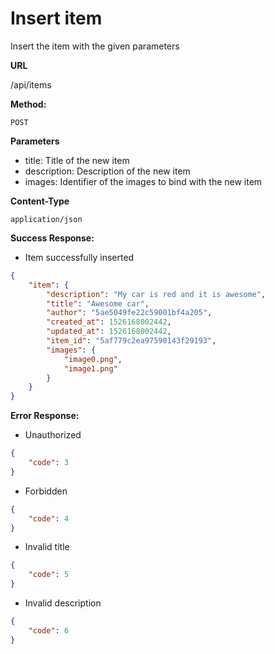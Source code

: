 # Insert item

Insert the item with the given parameters

**URL**

  /api/items

**Method:**
  
  `POST`
  
**Parameters**

- title: Title of the new item
- description: Description of the new item
- images: Identifier of the images to bind with the new item

**Content-Type**

  `application/json`

**Success Response:**

- Item successfully inserted

```json
{
    "item": {
        "description": "My car is red and it is awesome",
        "title": "Awesome car",
        "author": "5ae5049fe22c59001bf4a205",
        "created_at": 1526168002442,
        "updated_at": 1526168002442,
        "item_id": "5af779c2ea97590143f29193",
        "images": {
            "image0.png",
            "image1.png"
        }
    }
}
```
 
**Error Response:**

- Unauthorized

```json
{
    "code": 3
}
```

- Forbidden

```json
{
    "code": 4
}
```

- Invalid title

```json
{
    "code": 5
}
```

- Invalid description

```json
{
    "code": 6
}
```

